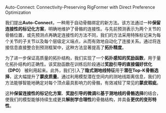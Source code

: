 Auto-Connect: Connectivity-Preserving RigFormer with Direct Preference Optimization


我们提出**Auto-Connect**，一种用于自动骨骼绑定的新方法。该方法通过一种**保留连接性的标记化方案**，明确地维护了骨骼的连接性。与先前预测表示为两个关节的骨骼位置，或先预测点再确定连接性的方法不同，我们的方法采用特殊标记来为每个关节的子关节以及每个层级定义端点，从而有效地自动化了连接关系。通过将连接信息直接整合到预测框架中，这种方法显著提高了**拓扑精度**。   

为了进一步保证高质量的拓扑结构，我们实现了一个**拓扑感知的奖励函数**，用于量化拓扑结构的正确性。该奖励函数在训练后阶段通过**奖励引导的直接偏好优化（DPO）** 被利用起来。此外，我们引入了**隐式测地线特征**用于**潜在Top-K骨骼选择**，这大幅提升了**蒙皮质量**。通过利用模型潜在空间内的测地线距离信息，我们的方法能够智能地确定对每个顶点最具影响力的骨骼，有效减轻了常见的**蒙皮瑕疵**。    

这种**保留连接性的标记化方案**、**奖励引导的微调**和**基于测地线的骨骼选择**的结合，使我们的模型能够持续生成更具**解剖学合理性**的骨骼结构，并具备**更优的变形特性**。    
